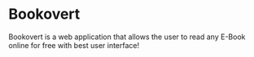 # Bookovert
Bookovert is a web application that allows the user to read any E-Book online for free with best user interface!
